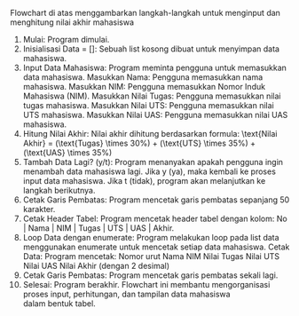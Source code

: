 Flowchart di atas menggambarkan langkah-langkah untuk menginput dan menghitung nilai akhir mahasiswa
1. Mulai: Program dimulai.
2. Inisialisasi Data = []: Sebuah list kosong dibuat untuk menyimpan data mahasiswa.
3. Input Data Mahasiswa: Program meminta pengguna untuk memasukkan data mahasiswa.
Masukkan Nama: Pengguna memasukkan nama mahasiswa.
Masukkan NIM: Pengguna memasukkan Nomor Induk Mahasiswa (NIM).
Masukkan Nilai Tugas: Pengguna memasukkan nilai tugas mahasiswa.
Masukkan Nilai UTS: Pengguna memasukkan nilai UTS mahasiswa.
Masukkan Nilai UAS: Pengguna memasukkan nilai UAS mahasiswa.
4. Hitung Nilai Akhir: Nilai akhir dihitung berdasarkan formula:
\text{Nilai Akhir} = (\text{Tugas} \times 30\%) + (\text{UTS} \times 35\%) + (\text{UAS} \times 35\%)
5. Tambah Data Lagi? (y/t): Program menanyakan apakah pengguna ingin menambah data mahasiswa lagi.
Jika y (ya), maka kembali ke proses input data mahasiswa.
Jika t (tidak), program akan melanjutkan ke langkah berikutnya.
6. Cetak Garis Pembatas: Program mencetak garis pembatas sepanjang 50 karakter.
7. Cetak Header Tabel: Program mencetak header tabel dengan kolom: No | Nama | NIM | Tugas | UTS | UAS | Akhir.
8. Loop Data dengan enumerate: Program melakukan loop pada list data menggunakan enumerate untuk mencetak setiap data mahasiswa.
Cetak Data: Program mencetak:
Nomor urut
Nama
NIM
Nilai Tugas
Nilai UTS
Nilai UAS
Nilai Akhir (dengan 2 desimal)
9. Cetak Garis Pembatas: Program mencetak garis pembatas sekali lagi.
10. Selesai: Program berakhir.
Flowchart ini membantu mengorganisasi proses input, perhitungan, dan tampilan data mahasiswa dalam bentuk tabel.
